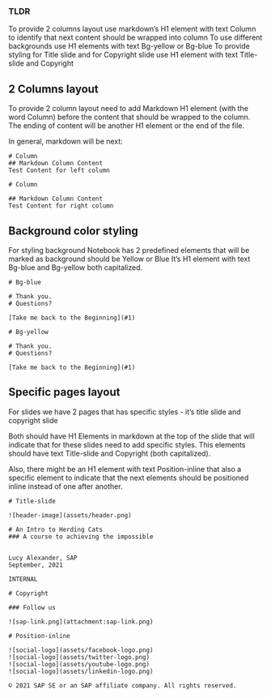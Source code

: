 ### TLDR
To provide 2 columns layout use markdown’s H1 element with text Column to identify that next content should be wrapped into column
To use different backgrounds use H1 elements with text Bg-yellow or Bg-blue
To provide styling for Title slide and for Copyright slide use H1 element with text Title-slide and Copyright

## 2 Columns layout
To provide 2 column layout need to add Markdown H1 element (with the word Column) before the content that should be wrapped to the column. The ending of content will be another H1 element or the end of the file.

In general, markdown will be next:

```
# Column
## Markdown Column Content
Test Content for left column

# Column

## Markdown Column Content
Test Content for right column
```
 

## Background color styling
For styling background Notebook has 2 predefined elements that will be marked as background should be Yellow or Blue
It’s H1 element with text Bg-blue and Bg-yellow both capitalized. 

```
# Bg-blue

# Thank you.
# Questions?

[Take me back to the Beginning](#1)
```

```
# Bg-yellow

# Thank you.
# Questions?

[Take me back to the Beginning](#1)
```

## Specific pages layout
For slides we have 2 pages that has specific styles - it’s title slide and copyright slide

Both should have H1 Elements in markdown at the top of the slide that will indicate that for these slides need to add specific styles. This elements should have text Title-slide and Copyright (both capitalized). 

 

Also, there might be an H1 element with text Position-inline that also a specific element to indicate that the next elements should be positioned inline instead of one after another.


```
# Title-slide

![header-image](assets/header.png)

# An Intro to Herding Cats
### A course to achieving the impossible
  
  
Lucy Alexander, SAP  
September, 2021

INTERNAL
```

```
# Copyright

### Follow us

![sap-link.png](attachment:sap-link.png)

# Position-inline

![social-logo](assets/facebook-logo.png)
![social-logo](assets/twitter-logo.png)
![social-logo](assets/youtube-logo.png)
![social-logo](assets/linkedin-logo.png)

© 2021 SAP SE or an SAP affiliate company. All rights reserved.
```
